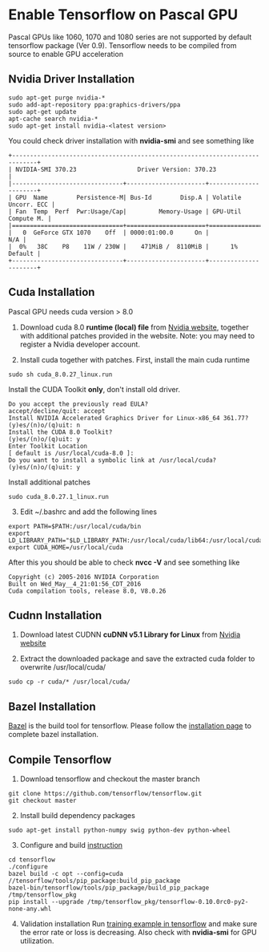 # Enable Tensorflow on Pascal GPU

Pascal GPUs like 1060, 1070 and 1080 series are not supported by default
tensorflow package (Ver 0.9). Tensorflow needs to be compiled from source to
enable GPU acceleration

## Nvidia Driver Installation

```
sudo apt-get purge nvidia-*
sudo add-apt-repository ppa:graphics-drivers/ppa
sudo apt-get update
apt-cache search nvidia-*
sudo apt-get install nvidia-<latest version>
```

You could check driver installation with **nvidia-smi** and see something like
```
+-----------------------------------------------------------------------------+
| NVIDIA-SMI 370.23                 Driver Version: 370.23                    |
|-------------------------------+----------------------+----------------------+
| GPU  Name        Persistence-M| Bus-Id        Disp.A | Volatile Uncorr. ECC |
| Fan  Temp  Perf  Pwr:Usage/Cap|         Memory-Usage | GPU-Util  Compute M. |
|===============================+======================+======================|
|   0  GeForce GTX 1070    Off  | 0000:01:00.0      On |                  N/A |
|  0%   38C    P8    11W / 230W |    471MiB /  8110MiB |      1%      Default |
+-------------------------------+----------------------+----------------------+
```

## Cuda Installation

Pascal GPU needs cuda version > 8.0

1. Download cuda 8.0 **runtime (local) file** from [Nvidia website](https://developer.nvidia.com/cuda-release-candidate-download),
  together with additional patches provided in the website.
  Note: you may need to register a Nvidia developer account.

2. Install cuda together with patches.
   First, install the main cuda runtime
```
sudo sh cuda_8.0.27_linux.run
```
   Install the CUDA Toolkit **only**, don't install old driver.
```
Do you accept the previously read EULA?
accept/decline/quit: accept
Install NVIDIA Accelerated Graphics Driver for Linux-x86_64 361.77?
(y)es/(n)o/(q)uit: n
Install the CUDA 8.0 Toolkit?
(y)es/(n)o/(q)uit: y
Enter Toolkit Location
[ default is /usr/local/cuda-8.0 ]:
Do you want to install a symbolic link at /usr/local/cuda?
(y)es/(n)o/(q)uit: y
```
   Install additional patches
```
sudo cuda_8.0.27.1_linux.run
```
3. Edit ~/.bashrc and add the following lines
```
export PATH=$PATH:/usr/local/cuda/bin
export LD_LIBRARY_PATH="$LD_LIBRARY_PATH:/usr/local/cuda/lib64:/usr/local/cuda/extras/CUPTI/lib64"
export CUDA_HOME=/usr/local/cuda
```
   After this you should be able to check **nvcc -V** and see something like
```
Copyright (c) 2005-2016 NVIDIA Corporation
Built on Wed_May__4_21:01:56_CDT_2016
Cuda compilation tools, release 8.0, V8.0.26
```

## Cudnn Installation

1. Download latest CUDNN **cuDNN v5.1 Library for Linux** from [Nvidia website](https://developer.nvidia.com/rdp/cudnn-download)

2. Extract the downloaded package and save the extracted cuda folder to
   overwrite /usr/local/cuda/
```
sudo cp -r cuda/* /usr/local/cuda/
```

## Bazel Installation

[Bazel](https://bazel.io/) is the build tool for tensorflow. Please follow
the [installation page](https://bazel.io/docs/install.html)
to complete bazel installation.

## Compile Tensorflow

1. Download tensorflow and checkout the master branch
```
git clone https://github.com/tensorflow/tensorflow.git
git checkout master
```

2. Install build dependency packages
```
sudo apt-get install python-numpy swig python-dev python-wheel
```

3. Configure and build [instruction](https://github.com/tensorflow/tensorflow/blob/master/tensorflow/g3doc/get_started/os_setup.md)
```
cd tensorflow
./configure
bazel build -c opt --config=cuda //tensorflow/tools/pip_package:build_pip_package
bazel-bin/tensorflow/tools/pip_package/build_pip_package /tmp/tensorflow_pkg
pip install --upgrade /tmp/tensorflow_pkg/tensorflow-0.10.0rc0-py2-none-any.whl
```

4. Validation installation
Run [training example in tensorflow](https://github.com/tensorflow/tensorflow/tree/master/tensorflow/models/image)
and make sure the error rate or loss is decreasing. Also check with
**nvidia-smi** for GPU utilization.
